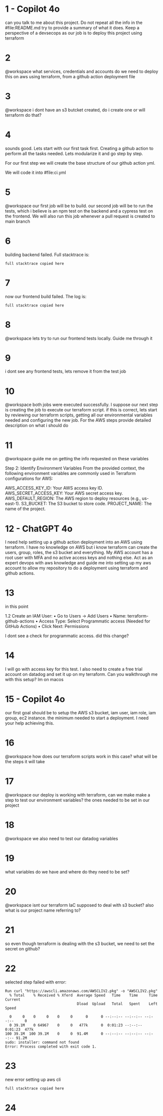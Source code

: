 # 1 - Copilot 4o

can you talk to me about this project. Do not repeat all the info in the #file:README.md try to provide a summary of what it does. 
Keep a perspective of a devsecops as our job is to deploy this project using terraform

# 2

@workspace what services, credentials and accounts do we need to deploy this on aws using terraform, from a github action deployment file

# 3

@workspace i dont have an s3 butcket created, do i create one or will terraform do that?

# 4

sounds good. Lets start with our first task first. Creating a github action to perform all the tasks needed. Lets modularize it and go step by step. 

For our first step we will create the base structure of our github action yml.

We will code it into #file:ci.yml 

# 5

@workspace our first job will be to build. our second job will be to run the tests, which i believe is an npm test on the backend and a cypress test on the frontend.
We will also run this job whenever a pull request is created to main branch

# 6

building backend failed. Full stacktrace is:

```
full stacktrace copied here
```

# 7

now our frontend build failed. The log is:

```
full stacktrace copied here
```

# 8

@workspace lets try to run our frontend tests locally. Guide me through it

# 9

i dont see any frontend tests, lets remove it from the test job

# 10

@workspace both jobs were executed successfully. I suppose our next step is creating the job to execute our terraform script. if this is correct, lets start by reviewing our terraform scripts, getting all our environmental variables needed and configuring the new job. 
For the AWS steps provide detailed description on what i should do

# 11

@workspace guide me on getting the info requested on these variables

Step 2: Identify Environment Variables
From the provided context, the following environment variables are commonly used in Terraform configurations for AWS:

AWS_ACCESS_KEY_ID: Your AWS access key ID.
AWS_SECRET_ACCESS_KEY: Your AWS secret access key.
AWS_DEFAULT_REGION: The AWS region to deploy resources (e.g., us-east-1).
S3_BUCKET: The S3 bucket to store code.
PROJECT_NAME: The name of the project.

# 12 - ChatGPT 4o

I need help setting up a github action deployment into an AWS using terraform. I have no knowledge on AWS but i know terraform can create the users, group, roles, the s3 bucket and everything. My AWS account has a root user with MFA and no active access keys and nothing else. Act as an expert devops with aws knowledge and guide me into setting up my aws account to allow my repository to do a deployment using terraform and github actions.

# 13

in this point 

1.2 Create an IAM User:
	•	Go to Users → Add Users
	•	Name: terraform-github-actions
	•	Access Type: Select Programmatic access (Needed for GitHub Actions)
	•	Click Next: Permissions

I dont see a check for programmatic access. did this change? 

# 14

I will go with access key for this test. I also need to create a free trial account on datadog and set it up on my terraform. Can you walkthrough me with this setup? Im on macos 

# 15 - Copilot 4o

our first goal should be to setup the AWS s3 bucket, iam user, iam role, iam group, ec2 instance. the minimum needed to start a deployment. I need your help achieving this.

# 16

@workspace how does our terraform scripts work in this case? what will be the steps it will take

# 17

@workspace our deploy is working with terraform, can we make make a step to test our environment variables? the ones needed to be set in our project

# 18

@workspace we also need to test our datadog variables

# 19

what variables do we have and where do they need to be set?

# 20

@workspace isnt our terraform IaC supposed to deal with s3 bucket? also what is our project name referring to?

# 21

so even though terraform is dealing with the s3 bucket, we need to set the secret on github?

# 22

selected step failed with error:

```
Run curl "https://awscli.amazonaws.com/AWSCLIV2.pkg" -o "AWSCLIV2.pkg"
  % Total    % Received % Xferd  Average Speed   Time    Time     Time  Current
                                 Dload  Upload   Total   Spent    Left  Speed

  0     0    0     0    0     0      0      0 --:--:-- --:--:-- --:--:--     0
  0 39.1M    0 64967    0     0   477k      0  0:01:23 --:--:--  0:01:23  477k
100 39.1M  100 39.1M    0     0  91.4M      0 --:--:-- --:--:-- --:--:-- 91.2M
sudo: installer: command not found
Error: Process completed with exit code 1.
```

# 23

new error setting up aws cli

```
full stacktrace copied here
```

# 24

